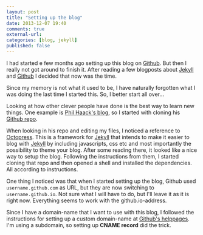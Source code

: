 ```yaml
---
layout: post
title: "Setting up the blog"
date: 2013-12-07 19:40
comments: true
external-url:
categories: [blog, jekyll]
published: false
---
```

I had started e few months ago setting up this blog on [Github](http://github.com "GitHub"). But then I really not got around to finish it. After reading a few blogposts about [Jekyll](http://jekyllrb.com/ "Jekyll") and [Github](http://github.com) I decided that now was the time.

Since my memory is not what it used to be, I have naturally forgotten what I was doing the last time I started this. So, I better start all over...

Looking at how other clever people have done is the best way to learn new things. One example is [Phil Haack's blog](http://haacked.com "Haacked"), so I started with cloning his [Github repo](https://github.com/Haacked/haacked.com).

When looking in his repo and editing my files, I noticed a reference to [Octopress](http://octopress.org/). This is a framework for [Jekyll](http://jekyllrb.com/ "Jekyll") that intends to make it easier to blog with [Jekyll](http://jekyllrb.com/ "Jekyll") by including javascripts, css etc and most importantly the possibility to theme your blog. After some reading there, it looked like a nice way to setup the blog. Following the instructions from them, I started cloning that repo and then opened a shell and installed the dependencies. All according to instructions.

One thing I noticed was that when I started setting up the blog, Github used <code>username.github.com</code> as URL, but they are now switching to <code>username.github.io</code>. Not sure what I will have to do, but I'll leave it as it is right now. Everything seems to work with the github.io-address.

Since I have a domain-name that I want to use with this blog, I followed the instructions for setting up a custom domain-name at [Github's helppages](https://help.github.com/articles/setting-up-a-custom-domain-with-pages). I'm using a subdomain, so setting up <b>CNAME record</b> did the trick.


